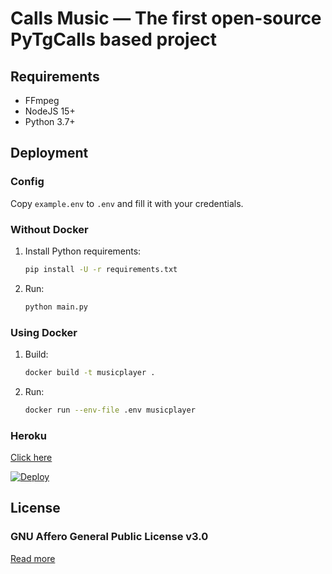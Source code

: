# Calls Music — The first open-source PyTgCalls based project

## Requirements

- FFmpeg
- NodeJS 15+
- Python 3.7+

## Deployment

### Config

Copy `example.env` to `.env` and fill it with your credentials.

### Without Docker

1. Install Python requirements:
   ```bash
   pip install -U -r requirements.txt
   ```
2. Run:
   ```bash
   python main.py
   ```

### Using Docker

1. Build:
   ```bash
   docker build -t musicplayer .
   ```
2. Run:
   ```bash
   docker run --env-file .env musicplayer
   ```

### Heroku

[Click here](https://github.com/naitikraj3101/callsmusicheroku/)

[![Deploy](https://www.herokucdn.com/deploy/button.svg)](https://heroku.com/deploy?template=https://github.com/naitikraj3101/callsmusic-1Heroku/)

## License

### GNU Affero General Public License v3.0
[Read more](http://www.gnu.org/licenses/#AGPL)
